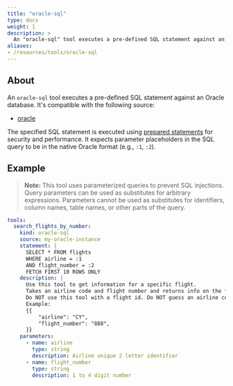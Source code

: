 ```yaml
---
title: "oracle-sql"
type: docs
weight: 1
description: > 
  An "oracle-sql" tool executes a pre-defined SQL statement against an Oracle database.
aliases:
- /resources/tools/oracle-sql
---
```


## About

An `oracle-sql` tool executes a pre-defined SQL statement against an
Oracle database. It's compatible with the following source:

- [oracle](../../sources/oracle.md)

The specified SQL statement is executed using [prepared statements][oracle-stmt]
for security and performance. It expects parameter placeholders in the SQL query
to be in the native Oracle format (e.g., `:1`, `:2`).

[oracle-stmt]: https://docs.oracle.com/javase/tutorial/jdbc/basics/prepared.html

## Example

> **Note:** This tool uses parameterized queries to prevent SQL injections.
> Query parameters can be used as substitutes for arbitrary expressions.
> Parameters cannot be used as substitutes for identifiers, column names, table
> names, or other parts of the query.

```yaml
tools:
  search_flights_by_number:
    kind: oracle-sql
    source: my-oracle-instance
    statement: |
      SELECT * FROM flights
      WHERE airline = :1
      AND flight_number = :2
      FETCH FIRST 10 ROWS ONLY
    description: |
      Use this tool to get information for a specific flight.
      Takes an airline code and flight number and returns info on the flight.
      Do NOT use this tool with a flight id. Do NOT guess an airline code or flight number.
      Example:
      {{
          "airline": "CY",
          "flight_number": "888",
      }}
    parameters:
      - name: airline
        type: string
        description: Airline unique 2 letter identifier
      - name: flight_number
        type: string
        description: 1 to 4 digit number
```